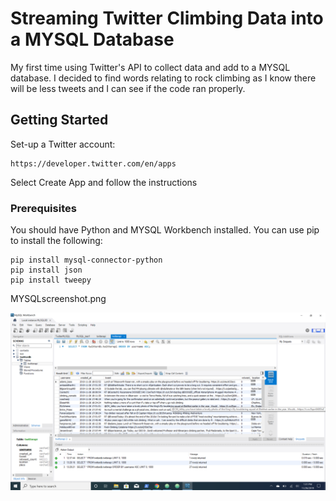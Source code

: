 # Streaming Twitter Climbing Data into a MYSQL Database

My first time using Twitter's API to collect data and add to a MYSQL database.
I decided to find words relating to rock climbing as I know there will be less tweets and I can see if the code ran properly.


## Getting Started

Set-up a Twitter account:
```
https://developer.twitter.com/en/apps
```
Select Create App and follow the instructions

### Prerequisites
You should have Python and MYSQL Workbench installed.
You can use pip to install the following:

```
pip install mysql-connector-python
pip install json
pip install tweepy

```
MYSQLscreenshot.png

![GitHub Logo](MYSQLscreenshot.png)

